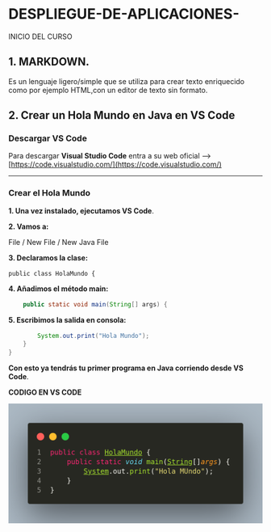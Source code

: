 # DESPLIEGUE-DE-APLICACIONES-
INICIO DEL CURSO

## 1. MARKDOWN.
   
Es un lenguaje ligero/simple que se utiliza para crear texto enriquecido como por ejemplo HTML,con un editor de texto sin formato.


## 2. Crear un Hola Mundo en Java en VS Code

### Descargar VS Code

Para descargar **Visual Studio Code** entra a su web oficial --> [https://code.visualstudio.com/](https://code.visualstudio.com/)

---

### Crear el Hola Mundo

**1. Una vez instalado, ejecutamos VS Code**.

**2. Vamos a:**

   File / New File / New Java File
   
**3. Declaramos la clase:**

   ```
   public class HolaMundo {
   ```
**4. Añadimos el método main:**

   ```java
       public static void main(String[] args) {
   ```
**5. Escribimos la salida en consola:**

   ```java
           System.out.print("Hola Mundo");
       }
   }
   ```

**Con esto ya tendrás tu primer programa en **Java** corriendo desde VS Code**.



  **CODIGO EN VS CODE**
  
  ![Texto alternativo](imagen/vscode.png)

  


  
